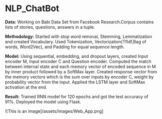 # NLP_ChatBot
**Data:** Working on Babi Data Set from Facebook Research.Corpus contains lists of stories, questions, answers in a tuple. 

**Methodology:** Started with stop word removal, Stemming, Lemmatization and created Vocabulary. Used Tokenization, Vectorization(TfIdf,Bag of words, Word2Vec), and Padding for equal sequence length. 

**Model:** Using sequential, embedding, and dropout layers, created Input encoder M, Input encoder C and Question
encoder. Computed the match between internal state and each memory vector of encoded sequence in M by inner
product followed by a SoftMax layer. Created response vector from the memory vectors which is the sum over inputs
by encoder C, weight by probability vector from the input. Applied the LSTM layer and SoftMax activation at the end.

**Result:** Trained RNN model for 120 epochs and got the test accuracy of 91%. Deployed the model using Flask.

![This is an image]/assets/images/Web_App.png]
